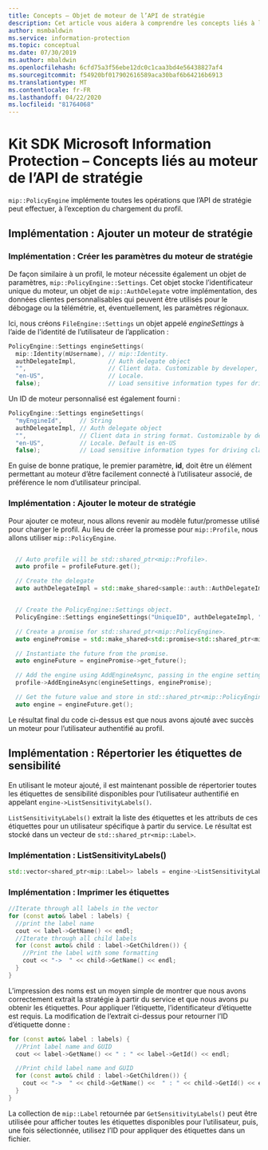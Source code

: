 ```yaml
---
title: Concepts – Objet de moteur de l’API de stratégie
description: Cet article vous aidera à comprendre les concepts liés à l’objet de moteur de stratégie, qui est créé pendant l’initialisation de l’application.
author: msmbaldwin
ms.service: information-protection
ms.topic: conceptual
ms.date: 07/30/2019
ms.author: mbaldwin
ms.openlocfilehash: 6cfd75a3f56ebe12dc0c1caa3bd4e56438827af4
ms.sourcegitcommit: f54920bf017902616589aca30baf6b64216b6913
ms.translationtype: MT
ms.contentlocale: fr-FR
ms.lasthandoff: 04/22/2020
ms.locfileid: "81764068"
---
```

# <a name="microsoft-information-protection-sdk---policy-api-engine-concepts"></a>Kit SDK Microsoft Information Protection – Concepts liés au moteur de l’API de stratégie

`mip::PolicyEngine` implémente toutes les opérations que l’API de stratégie peut effectuer, à l’exception du chargement du profil.

## <a name="implementation-add-a-policy-engine"></a>Implémentation : Ajouter un moteur de stratégie

### <a name="implementation-create-policy-engine-settings"></a>Implémentation : Créer les paramètres du moteur de stratégie

De façon similaire à un profil, le moteur nécessite également un objet de paramètres, `mip::PolicyEngine::Settings`. Cet objet stocke l’identificateur unique du moteur, un objet de `mip::AuthDelegate` votre implémentation, des données clientes personnalisables qui peuvent être utilisés pour le débogage ou la télémétrie, et, éventuellement, les paramètres régionaux.

Ici, nous créons `FileEngine::Settings` un objet appelé *engineSettings* à l’aide de l’identité de l’utilisateur de l’application :

```cpp
PolicyEngine::Settings engineSettings(
  mip::Identity(mUsername), // mip::Identity.  
  authDelegateImpl,         // Auth delegate object
  "",                       // Client data. Customizable by developer, stored with engine.
  "en-US",                  // Locale.
  false);                   // Load sensitive information types for driving classification.
```

Un ID de moteur personnalisé est également fourni :

```cpp
PolicyEngine::Settings engineSettings(
  "myEngineId",     // String
  authDelegateImpl, // Auth delegate object
  "",               // Client data in string format. Customizable by developer, stored with engine.
  "en-US",          // Locale. Default is en-US
  false);           // Load sensitive information types for driving classification. Default is false.
```

En guise de bonne pratique, le premier paramètre, **id**, doit être un élément permettant au moteur d’être facilement connecté à l’utilisateur associé, de préférence le nom d’utilisateur principal.

### <a name="implementation-add-the-policy-engine"></a>Implémentation : Ajouter le moteur de stratégie

Pour ajouter ce moteur, nous allons revenir au modèle futur/promesse utilisé pour charger le profil. Au lieu de créer la promesse pour `mip::Profile`, nous allons utiliser `mip::PolicyEngine`.

```cpp

  // Auto profile will be std::shared_ptr<mip::Profile>.
  auto profile = profileFuture.get();

  // Create the delegate
  auto authDelegateImpl = std::make_shared<sample::auth::AuthDelegateImpl>(appInfo, userName, password);


  // Create the PolicyEngine::Settings object.
  PolicyEngine::Settings engineSettings("UniqueID", authDelegateImpl, "");

  // Create a promise for std::shared_ptr<mip::PolicyEngine>.
  auto enginePromise = std::make_shared<std::promise<std::shared_ptr<mip::PolicyEngine>>>();

  // Instantiate the future from the promise.
  auto engineFuture = enginePromise->get_future();

  // Add the engine using AddEngineAsync, passing in the engine settings and the promise.
  profile->AddEngineAsync(engineSettings, enginePromise);

  // Get the future value and store in std::shared_ptr<mip::PolicyEngine>.
  auto engine = engineFuture.get();
```

Le résultat final du code ci-dessus est que nous avons ajouté avec succès un moteur pour l’utilisateur authentifié au profil.

## <a name="implementation-list-sensitivity-labels"></a>Implémentation : Répertorier les étiquettes de sensibilité

En utilisant le moteur ajouté, il est maintenant possible de répertorier toutes les étiquettes de sensibilité disponibles pour l’utilisateur authentifié en appelant `engine->ListSensitivityLabels()`.

`ListSensitivityLabels()` extrait la liste des étiquettes et les attributs de ces étiquettes pour un utilisateur spécifique à partir du service. Le résultat est stocké dans un vecteur de `std::shared_ptr<mip::Label>`.

### <a name="implementation-listsensitivitylabels"></a>Implémentation : ListSensitivityLabels()

```cpp
std::vector<shared_ptr<mip::Label>> labels = engine->ListSensitivityLabels();
```

### <a name="implementation-print-the-labels"></a>Implémentation : Imprimer les étiquettes

```cpp
//Iterate through all labels in the vector
for (const auto& label : labels) {
  //print the label name
  cout << label->GetName() << endl;
  //Iterate through all child labels
  for (const auto& child : label->GetChildren()) {
    //Print the label with some formatting
    cout << "->  " << child->GetName() << endl;
  }
}
```

L’impression des noms est un moyen simple de montrer que nous avons correctement extrait la stratégie à partir du service et que nous avons pu obtenir les étiquettes. Pour appliquer l’étiquette, l’identificateur d’étiquette est requis. La modification de l’extrait ci-dessus pour retourner l’ID d’étiquette donne :

```cpp
for (const auto& label : labels) {
  //Print label name and GUID
  cout << label->GetName() << " : " << label->GetId() << endl;

  //Print child label name and GUID
  for (const auto& child : label->GetChildren()) {
    cout << "->  " << child->GetName() <<  " : " << child->GetId() << endl;
  }
}
```

La collection de `mip::Label` retournée par `GetSensitivityLabels()` peut être utilisée pour afficher toutes les étiquettes disponibles pour l’utilisateur, puis, une fois sélectionnée, utilisez l’ID pour appliquer des étiquettes dans un fichier.

